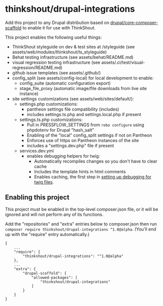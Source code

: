 # thinkshout/drupal-integrations

Add this project to any Drupal distribution based on [drupal/core-composer-scaffold](https://github.com/drupal/core-composer-scaffold) to enable it for use with ThinkShout.

This project enables the following useful things:

- ThinkShout styleguide on dev & test sites at /styleguide (see assets/web/modules/thinkshout/ts_styleguide)
- Behat testing infrastructure (see assets/behat/README.md)
- visual regression testing infrastructure (see assets/.ci/test/visual-regression/README.md)
- github issue templates (see assets/.github/)
- config_split (see assets/config-local) for local development to enable:
  - config_suite (automatic configuration export)
  - stage_file_proxy (automatic image/file downloads from live site instance)
- site settings customizations (see assets/web/sites/default/):
  - settings.php customizations:
    - pantheon settings file compatibility (includes)
    - includes settings.ts.php and settings.local.php if present
  - settings.ts.php customizations:
    - Pull in PRESSFLOW_SETTINGS from `robo configure` using phpdotenv for Drupal "hash_salt"
    - Enabling of the "local" config_split settings if not on Pantheon
    - Enforces use of https on Pantheon instances of the site
    - includes a "settings.dev.php" file if present
  - services.dev.yml
    - enables debugging helpers for twig:
      - Automatically recompiles changes so you don't have to clear cache
      - Includes the template hints in html comments
      - Enables caching, the first step in [setting up debugging for twig files](https://library.thinkshoutlabs.com/articles/twig-debugging-and-cache).

## Enabling this project

This project must be enabled in the top-level composer.json file, or it will be ignored and will not perform any of its functions.

Add the "repositories" and "extra" entries below to composer.json then run `composer require thinkshout/drupal-integrations ^1.0@alpha`. (You'll end up with the "require" entry automatically.)
```
{
    ...
    "require": {
        "thinkshout/drupal-integrations": "^1.0@alpha"
    },
    ...
    "extra": {
        "drupal-scaffold": {
            "allowed-packages": [
                "thinkshout/drupal-integrations"
            ]
        }
    }
}
```
